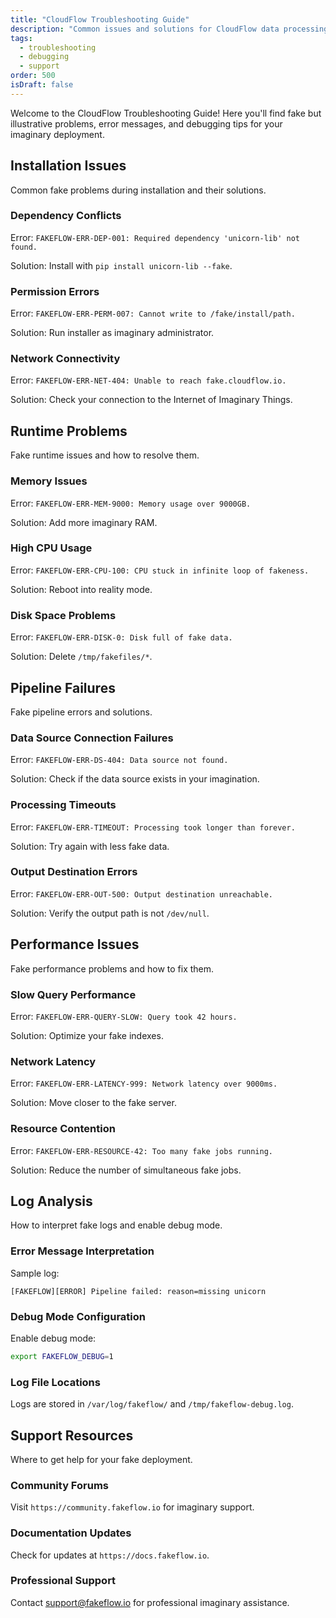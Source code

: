 ```yaml
---
title: "CloudFlow Troubleshooting Guide"
description: "Common issues and solutions for CloudFlow data processing platform"
tags:
  - troubleshooting
  - debugging
  - support
order: 500
isDraft: false
---
```

Welcome to the CloudFlow Troubleshooting Guide! Here you'll find fake but illustrative problems, error messages, and debugging tips for your imaginary deployment.


## Installation Issues

Common fake problems during installation and their solutions.


### Dependency Conflicts

Error: `FAKEFLOW-ERR-DEP-001: Required dependency 'unicorn-lib' not found.`

Solution: Install with `pip install unicorn-lib --fake`.


### Permission Errors

Error: `FAKEFLOW-ERR-PERM-007: Cannot write to /fake/install/path.`

Solution: Run installer as imaginary administrator.


### Network Connectivity

Error: `FAKEFLOW-ERR-NET-404: Unable to reach fake.cloudflow.io.`

Solution: Check your connection to the Internet of Imaginary Things.


## Runtime Problems

Fake runtime issues and how to resolve them.


### Memory Issues

Error: `FAKEFLOW-ERR-MEM-9000: Memory usage over 9000GB.`

Solution: Add more imaginary RAM.


### High CPU Usage

Error: `FAKEFLOW-ERR-CPU-100: CPU stuck in infinite loop of fakeness.`

Solution: Reboot into reality mode.


### Disk Space Problems

Error: `FAKEFLOW-ERR-DISK-0: Disk full of fake data.`

Solution: Delete `/tmp/fakefiles/*`.


## Pipeline Failures

Fake pipeline errors and solutions.


### Data Source Connection Failures

Error: `FAKEFLOW-ERR-DS-404: Data source not found.`

Solution: Check if the data source exists in your imagination.


### Processing Timeouts

Error: `FAKEFLOW-ERR-TIMEOUT: Processing took longer than forever.`

Solution: Try again with less fake data.


### Output Destination Errors

Error: `FAKEFLOW-ERR-OUT-500: Output destination unreachable.`

Solution: Verify the output path is not `/dev/null`.


## Performance Issues

Fake performance problems and how to fix them.


### Slow Query Performance

Error: `FAKEFLOW-ERR-QUERY-SLOW: Query took 42 hours.`

Solution: Optimize your fake indexes.


### Network Latency

Error: `FAKEFLOW-ERR-LATENCY-999: Network latency over 9000ms.`

Solution: Move closer to the fake server.


### Resource Contention

Error: `FAKEFLOW-ERR-RESOURCE-42: Too many fake jobs running.`

Solution: Reduce the number of simultaneous fake jobs.


## Log Analysis

How to interpret fake logs and enable debug mode.


### Error Message Interpretation

Sample log:

```log
[FAKEFLOW][ERROR] Pipeline failed: reason=missing unicorn
```


### Debug Mode Configuration

Enable debug mode:

```bash
export FAKEFLOW_DEBUG=1
```


### Log File Locations

Logs are stored in `/var/log/fakeflow/` and `/tmp/fakeflow-debug.log`.


## Support Resources

Where to get help for your fake deployment.


### Community Forums

Visit `https://community.fakeflow.io` for imaginary support.


### Documentation Updates

Check for updates at `https://docs.fakeflow.io`.


### Professional Support

Contact support@fakeflow.io for professional imaginary assistance.